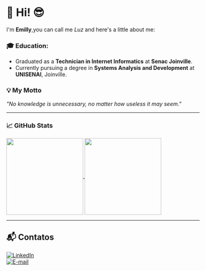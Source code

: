 # 👋 Hi! 😎

I'm **Emilly**,you can call me *Luz* and here's a little about me:  

###  🎓 **Education:**      

  - Graduated as a **Technician in Internet Informatics** at **Senac Joinville**.  
  - Currently pursuing a degree in **Systems Analysis and Development** at **UNISENAI**, Joinville.

### 💡 My Motto  
*"No knowledge is unnecessary, no matter how useless it may seem."*  

---

### 📈 GitHub Stats 

<a href="https://github.com/emilly12321/github-readme-stats">
  <img height=200 align="center" src="https://github-readme-stats.vercel.app/api?username=emilly12321&theme=dracula&include_all_commits=true&count_privade=true"/>
</a>
<a href="https://github.com/emilly12321/convoychat">
  <img height=200 align="center" src="https://github-readme-stats.vercel.app/api/top-langs?username=emilly12321&layout=compact&langs_count=8&card_width=320&theme=dracula" />
</a>

  ---

 ## 📬 Contatos

  [![LinkedIn](https://img.shields.io/badge/-LinkedIn-0077B5?style=for-the-badge&logo=linkedin&logoColor=white)](http://linkedin.com/in/emilly-luz-9359a0263/)  
  [![E-mail](https://img.shields.io/badge/-Email-000?style=for-the-badge&logo=microsoft-outlook&logoColor=007BFF)](mailto:emillyesl12@gmail.com)